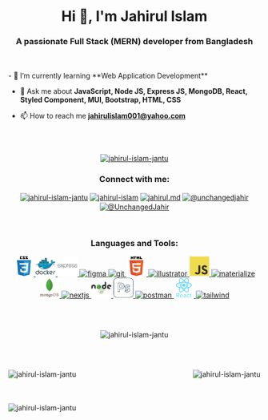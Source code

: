 <h1 align="center">Hi 👋, I'm Jahirul Islam</h1>
<h3 align="center">A passionate Full Stack (MERN) developer from Bangladesh</h3>
<br> <br>
- 🌱 I’m currently learning **Web Application Development**

- 💬 Ask me about **JavaScript, Node JS, Express JS, MongoDB, React, Styled Component, MUI, Bootstrap, HTML, CSS**

- 📫 How to reach me **jahirulislam001@yahoo.com**

  <br> <br>
<p align="center" > <a href="https://github.com/ryo-ma/github-profile-trophy"><img src="https://github-profile-trophy.vercel.app/?username=jahirul-islam-jantu" alt="jahirul-islam-jantu" /></a> </p>




<h3 align="center">Connect with me:</h3>
<p align="center">
<a href="https://linkedin.com/in/jahirul-islam-jantu" target="blank"><img align="center" src="https://raw.githubusercontent.com/rahuldkjain/github-profile-readme-generator/master/src/images/icons/Social/linked-in-alt.svg" alt="jahirul-islam-jantu" height="30" width="40" /></a>
<a href="https://stackoverflow.com/users/23043202/jahirul-islam" target="blank"><img align="center" src="https://raw.githubusercontent.com/rahuldkjain/github-profile-readme-generator/master/src/images/icons/Social/stack-overflow.svg" alt="jahirul-islam" height="30" width="40" /></a>
<a href="https://fb.com/jahirul.md" target="blank"><img align="center" src="https://raw.githubusercontent.com/rahuldkjain/github-profile-readme-generator/master/src/images/icons/Social/facebook.svg" alt="jahirul.md" height="30" width="40" /></a>
<a href="https://instagram.com/unchangedjahir" target="blank"><img align="center" src="https://raw.githubusercontent.com/rahuldkjain/github-profile-readme-generator/master/src/images/icons/Social/instagram.svg" alt="@unchangedjahir" height="30" width="40" /></a>
<a href="https://x.com/UnchangedJahir" target="blank"><img align="center" src="https://raw.githubusercontent.com/rahuldkjain/github-profile-readme-generator/master/src/images/icons/Social/twitter.svg" alt="@UnchangedJahir" height="30" width="40" /></a>
</p>
<br>

<h3 align="center">Languages and Tools:</h3>
<p align="center"> <a href="https://www.w3schools.com/css/" target="_blank" rel="noreferrer"> <img src="https://raw.githubusercontent.com/devicons/devicon/master/icons/css3/css3-original-wordmark.svg" alt="css3" width="40" height="40" /> </a>  <a href="https://www.docker.com/" target="_blank" rel="noreferrer"> <img src="https://raw.githubusercontent.com/devicons/devicon/master/icons/docker/docker-original-wordmark.svg" alt="docker" width="40" height="40"/> </a> <a href="https://expressjs.com" target="_blank" rel="noreferrer"> <img src="https://raw.githubusercontent.com/devicons/devicon/master/icons/express/express-original-wordmark.svg" alt="express" width="40" height="40"/> </a> <a href="https://www.figma.com/" target="_blank" rel="noreferrer"> <img src="https://www.vectorlogo.zone/logos/figma/figma-icon.svg" alt="figma" width="40" height="40"/> </a> <a href="https://git-scm.com/" target="_blank" rel="noreferrer"> <img src="https://www.vectorlogo.zone/logos/git-scm/git-scm-icon.svg" alt="git" width="40" height="40"/> </a> <a href="https://www.w3.org/html/" target="_blank" rel="noreferrer"> <img src="https://raw.githubusercontent.com/devicons/devicon/master/icons/html5/html5-original-wordmark.svg" alt="html5" width="40" height="40"/> </a> <a href="https://www.adobe.com/in/products/illustrator.html" target="_blank" rel="noreferrer"> <img src="https://www.vectorlogo.zone/logos/adobe_illustrator/adobe_illustrator-icon.svg" alt="illustrator" width="40" height="40"/> </a> <a href="https://developer.mozilla.org/en-US/docs/Web/JavaScript" target="_blank" rel="noreferrer"> <img src="https://raw.githubusercontent.com/devicons/devicon/master/icons/javascript/javascript-original.svg" alt="javascript" width="40" height="40"/> </a> <a href="https://materializecss.com/" target="_blank" rel="noreferrer"> <img src="https://raw.githubusercontent.com/prplx/svg-logos/5585531d45d294869c4eaab4d7cf2e9c167710a9/svg/materialize.svg" alt="materialize" width="40" height="40"/> </a> <a href="https://www.mongodb.com/" target="_blank" rel="noreferrer"> <img src="https://raw.githubusercontent.com/devicons/devicon/master/icons/mongodb/mongodb-original-wordmark.svg" alt="mongodb" width="40" height="40"/> </a> <a href="https://nextjs.org/" target="_blank" rel="noreferrer"> <img src="https://cdn.worldvectorlogo.com/logos/nextjs-2.svg" alt="nextjs" width="40" height="40"/> </a> <a href="https://nodejs.org" target="_blank" rel="noreferrer"> <img src="https://raw.githubusercontent.com/devicons/devicon/master/icons/nodejs/nodejs-original-wordmark.svg" alt="nodejs" width="40" height="40"/> </a> <a href="https://www.photoshop.com/en" target="_blank" rel="noreferrer"> <img src="https://raw.githubusercontent.com/devicons/devicon/master/icons/photoshop/photoshop-line.svg" alt="photoshop" width="40" height="40"/> </a> <a href="https://postman.com" target="_blank" rel="noreferrer"> <img src="https://www.vectorlogo.zone/logos/getpostman/getpostman-icon.svg" alt="postman" width="40" height="40"/> </a> <a href="https://reactjs.org/" target="_blank" rel="noreferrer"> <img src="https://raw.githubusercontent.com/devicons/devicon/master/icons/react/react-original-wordmark.svg" alt="react" width="40" height="40"/> </a> <a href="https://tailwindcss.com/" target="_blank" rel="noreferrer"> <img src="https://www.vectorlogo.zone/logos/tailwindcss/tailwindcss-icon.svg" alt="tailwind" width="40" height="40"/> </a> </p>

<br> <br>

<p align="center"> <img src="https://komarev.com/ghpvc/?username=jahirul-islam-jantu&label=Profile%20views&color=0e75b6&style=flat" alt="jahirul-islam-jantu" /> </p>

<br> <br>



<p><img align="left" src="https://github-readme-streak-stats.herokuapp.com/?user=jahirul-islam-jantu&" alt="jahirul-islam-jantu" /></p>
<p><img align="right" src="https://github-readme-stats.vercel.app/api?username=jahirul-islam-jantu&show_icons=true&locale=en" alt="jahirul-islam-jantu" /></p>

<br> <br> <br>



<p><img align="center" src="https://github-readme-stats.vercel.app/api/top-langs?username=jahirul-islam-jantu&show_icons=true&locale=en&layout=compact" alt="jahirul-islam-jantu" /></p>


<!---
Jahirul-Islam-Jantu/Jahirul-Islam-Jantu is a ✨ special ✨ repository because its `README.md` (this file) appears on your GitHub profile.
You can click the Preview link to take a look at your changes.
--->
